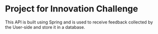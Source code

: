 # Project for Innovation Challenge

This API is built using Spring and is used to receive feedback collected by the User-side and store it in a database.
